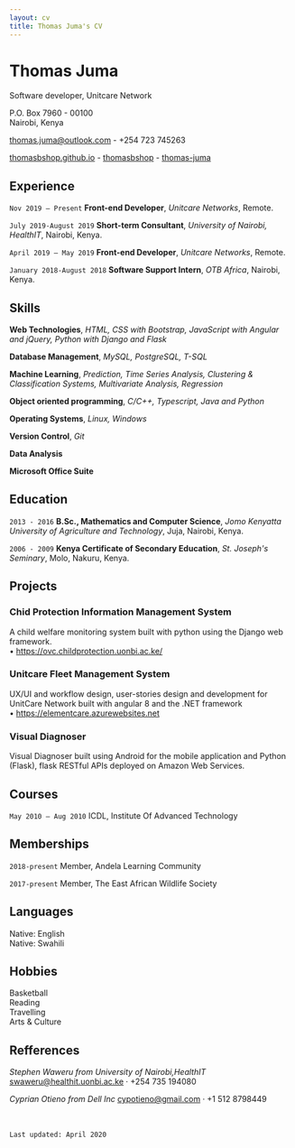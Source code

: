 ```yaml
---
layout: cv
title: Thomas Juma's CV
---
```

# Thomas Juma
Software developer, Unitcare Network

P.O. Box 7960 - 00100 <br/>
Nairobi, Kenya<br/>

<a href="thomas.juma@outlook.com">thomas.juma@outlook.com</a> - +254 723 745263

<div id="webaddress">
  <a href="https://thomasbshop.github.io"><i class="fas fa-home"></i> thomasbshop.github.io</a> - 
  <a href="https://github.com/thomasbshop"><i class="fab fa-github"></i> thomasbshop</a> - 
  <a href="https://www.linkedin.com/in/thomas-juma/"><i class="fab fa-linkedin"></i> thomas-juma</a>
</div>


## Experience

`Nov 2019 — Present`
**Front-end Developer**, *Unitcare Networks*, Remote.

`July 2019-August 2019`
**Short-term Consultant**, *University of Nairobi, HealthIT*, Nairobi, Kenya.

`April 2019 — May 2019`
**Front-end Developer**, *Unitcare Networks*, Remote.

`January 2018-August 2018`
**Software Support Intern**, *OTB Africa*, Nairobi, Kenya.




## Skills

**Web Technologies**, *HTML, CSS with Bootstrap, JavaScript with Angular and jQuery, Python with Django and Flask*

**Database Management**, *MySQL, PostgreSQL, T-SQL*

**Machine Learning**, *Prediction, Time Series Analysis, Clustering & Classification Systems, Multivariate Analysis, Regression*

**Object oriented programming**, *C/C++, Typescript, Java and Python*

**Operating Systems**, *Linux, Windows*

**Version Control**, *Git*

**Data Analysis**

**Microsoft Office Suite**


## Education

`2013 - 2016`
**B.Sc., Mathematics and Computer Science**, *Jomo
Kenyatta University of Agriculture and Technology*, Juja, Nairobi, Kenya.

`2006 - 2009`
**Kenya Certificate of Secondary Education**, *St. Joseph's Seminary*, Molo, Nakuru, Kenya.


## Projects

### Chid Protection Information Management System

A child welfare monitoring system built with python using the Django web framework.<br/>
• <a href="https://ovc.childprotection.uonbi.ac.ke/"> https://ovc.childprotection.uonbi.ac.ke/</a>

### Unitcare Fleet Management System

UX/UI and workflow design, user-stories design and development for UnitCare Network built with angular 8
and the .NET framework<br/>
• <a href="https://elementcare.azurewebsites.net"> https://elementcare.azurewebsites.net</a>

### Visual Diagnoser

Visual Diagnoser built using Android for the mobile application and Python (Flask), flask RESTful APIs
deployed on Amazon Web Services.


## Courses

`May 2010 — Aug 2010`
ICDL, Institute Of Advanced Technology


## Memberships

`2018-present`
Member, Andela Learning Community

`2017-present`
Member, The East African Wildlife Society


## Languages

Native: English<br/>
Native: Swahili


## Hobbies

Basketball<br/>
Reading<br/>
Travelling<br/>
Arts & Culture<br/>

## Refferences

*Stephen Waweru from University of Nairobi,HealthIT*
swaweru@healthit.uonbi.ac.ke · +254 735 194080

*Cyprian Otieno from Dell Inc*
cypotieno@gmail.com · +1 512 8798449

<br/><br/>`Last updated: April 2020`<br/><br/>
